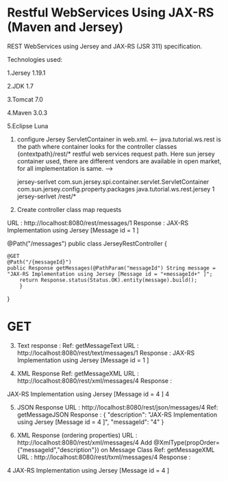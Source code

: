 # Restful WebServices Using JAX-RS (Maven and Jersey)
REST WebServices using Jersey and JAX-RS (JSR 311) specification.


Technologies used:

1.Jersey 1.19.1

2.JDK 1.7

3.Tomcat 7.0

4.Maven 3.0.3

5.Eclipse Luna



1. configure Jersey ServletContainer in web.xml.
<--
	java.tutorial.ws.rest is the path where container looks for the controller classes
    {ontextpath}/rest/* restful web services request path. Here sun jersey container used, there are different vendors are available in open market, for all implementation is same.
-->

	<servlet>
		<servlet-name>jersey-serlvet</servlet-name>
		<servlet-class>
                     com.sun.jersey.spi.container.servlet.ServletContainer
      </servlet-class>
		<init-param>
		     <param-name>com.sun.jersey.config.property.packages</param-name>
		     <param-value>java.tutorial.ws.rest.jersey</param-value>
		</init-param>
		<load-on-startup>1</load-on-startup>
	</servlet>

	<servlet-mapping>
		<servlet-name>jersey-serlvet</servlet-name>
		<url-pattern>/rest/*</url-pattern>
	</servlet-mapping>

2. Create controller class map requests

URL : http://localhost:8080/rest/messages/1
Response : JAX-RS Implementation using Jersey [Message id = 1 ]

@Path("/messages")
public class JerseyRestController {
	
	@GET
	@Path("/{messageId}")
	public Response getMessages(@PathParam("messageId") String message = "JAX-RS Implementation using Jersey [Message id = "+messageId+" ]";
		return Response.status(Status.OK).entity(message).build();
		}
	
}

GET
======================================================

3. Text response :
Ref: getMessageText
URL : http://localhost:8080/rest/text/messages/1
Response : JAX-RS Implementation using Jersey [Message id = 1 ]

4. XML Response
Ref: getMessageXML
URL : http://localhost:8080/rest/xml/messages/4
Response :
<message>
   <description>JAX-RS Implementation using Jersey [Message id = 4 ]</description>
   <messageId>4</messageId>
</message>


5. JSON Response
URL : http://localhost:8080/rest/json/messages/4
Ref: getMessageJSON
Response :
{
   "description": "JAX-RS Implementation using Jersey [Message id = 4 ]",
   "messageId": "4"
}

6. XML Response (ordering properties)
URL : http://localhost:8080/rest/xml/messages/4
Add @XmlType(propOrder={"messageId","description"}) on Message Class
Ref: getMessageXML
URL : http://localhost:8080/rest/txml/messages/4
Response :
<message>
   <messageId>4</messageId>
   <description>JAX-RS Implementation using Jersey [Message id = 4 ]</description>
</message>
